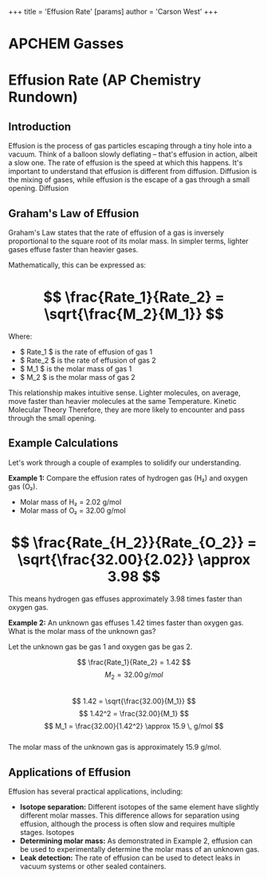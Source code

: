 +++
 title = 'Effusion Rate'
[params]
	author = 'Carson West'
+++
# APCHEM Gasses
# Effusion Rate (AP Chemistry Rundown)

## Introduction

Effusion is the process of gas particles escaping through a tiny hole into a vacuum.  Think of a balloon slowly deflating – that's effusion in action, albeit a slow one.  The rate of effusion is the speed at which this happens.  It's important to understand that effusion is different from diffusion.  Diffusion is the mixing of gases, while effusion is the escape of a gas through a small opening. Diffusion

## Graham's Law of Effusion

Graham's Law states that the rate of effusion of a gas is inversely proportional to the square root of its molar mass. In simpler terms, lighter gases effuse faster than heavier gases.

Mathematically, this can be expressed as:

#  $$ \frac{Rate_1}{Rate_2} = \sqrt{\frac{M_2}{M_1}} $$  
Where:

*  $ Rate_1 $  is the rate of effusion of gas 1
*  $ Rate_2 $  is the rate of effusion of gas 2
*  $ M_1 $  is the molar mass of gas 1
*  $ M_2 $  is the molar mass of gas 2

This relationship makes intuitive sense.  Lighter molecules, on average, move faster than heavier molecules at the same Temperature. Kinetic Molecular Theory Therefore, they are more likely to encounter and pass through the small opening.

## Example Calculations

Let's work through a couple of examples to solidify our understanding.

**Example 1:** Compare the effusion rates of hydrogen gas (H₂) and oxygen gas (O₂).

* Molar mass of H₂ = 2.02 g/mol
* Molar mass of O₂ = 32.00 g/mol

#  $$  \frac{Rate_{H_2}}{Rate_{O_2}} = \sqrt{\frac{32.00}{2.02}} \approx 3.98  $$  
This means hydrogen gas effuses approximately 3.98 times faster than oxygen gas.

**Example 2:** An unknown gas effuses 1.42 times faster than oxygen gas. What is the molar mass of the unknown gas?

Let the unknown gas be gas 1 and oxygen gas be gas 2.

 $$  \frac{Rate_1}{Rate_2} = 1.42  $$   $$  M_2 = 32.00 \, g/mol  $$  
 $$  1.42 = \sqrt{\frac{32.00}{M_1}}  $$   $$  1.42^2 = \frac{32.00}{M_1}  $$   $$  M_1 = \frac{32.00}{1.42^2} \approx 15.9 \, g/mol  $$  
The molar mass of the unknown gas is approximately 15.9 g/mol.


## Applications of Effusion

Effusion has several practical applications, including:

* **Isotope separation:**  Different isotopes of the same element have slightly different molar masses. This difference allows for separation using effusion, although the process is often slow and requires multiple stages. Isotopes
* **Determining molar mass:** As demonstrated in Example 2, effusion can be used to experimentally determine the molar mass of an unknown gas.
* **Leak detection:**  The rate of effusion can be used to detect leaks in vacuum systems or other sealed containers.




